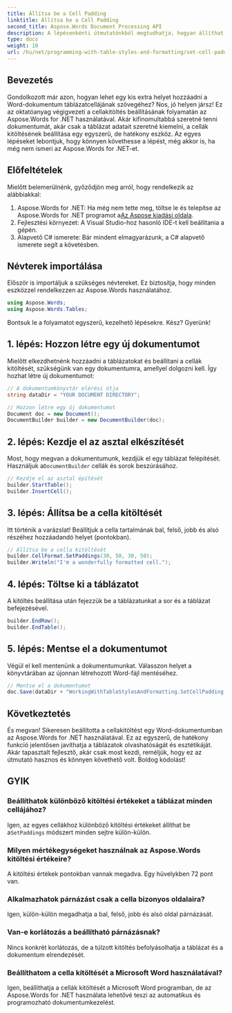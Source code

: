 ```yaml
---
title: Állítsa be a Cell Padding
linktitle: Állítsa be a Cell Padding
second_title: Aspose.Words Document Processing API
description: A lépésenkénti útmutatónkból megtudhatja, hogyan állíthat be cellakitöltést Word dokumentumokban az Aspose.Words for .NET használatával. Egyszerűen javíthatja dokumentuma táblázatformázását.
type: docs
weight: 10
url: /hu/net/programming-with-table-styles-and-formatting/set-cell-padding/
---
```

## Bevezetés

Gondolkozott már azon, hogyan lehet egy kis extra helyet hozzáadni a Word-dokumentum táblázatcellájának szövegéhez? Nos, jó helyen jársz! Ez az oktatóanyag végigvezeti a cellakitöltés beállításának folyamatán az Aspose.Words for .NET használatával. Akár kifinomultabbá szeretné tenni dokumentumát, akár csak a táblázat adatait szeretné kiemelni, a cellák kitöltésének beállítása egy egyszerű, de hatékony eszköz. Az egyes lépéseket lebontjuk, hogy könnyen követhesse a lépést, még akkor is, ha még nem ismeri az Aspose.Words for .NET-et.

## Előfeltételek

Mielőtt belemerülnénk, győződjön meg arról, hogy rendelkezik az alábbiakkal:

1. Aspose.Words for .NET: Ha még nem tette meg, töltse le és telepítse az Aspose.Words for .NET programot a[Az Aspose kiadási oldala](https://releases.aspose.com/words/net/).
2. Fejlesztési környezet: A Visual Studio-hoz hasonló IDE-t kell beállítania a gépén.
3. Alapvető C# ismerete: Bár mindent elmagyarázunk, a C# alapvető ismerete segít a követésben.

## Névterek importálása

Először is importáljuk a szükséges névtereket. Ez biztosítja, hogy minden eszközzel rendelkezzen az Aspose.Words használatához.

```csharp
using Aspose.Words;
using Aspose.Words.Tables;
```

Bontsuk le a folyamatot egyszerű, kezelhető lépésekre. Kész? Gyerünk!

## 1. lépés: Hozzon létre egy új dokumentumot

Mielőtt elkezdhetnénk hozzáadni a táblázatokat és beállítani a cellák kitöltését, szükségünk van egy dokumentumra, amellyel dolgozni kell. Így hozhat létre új dokumentumot:

```csharp
// A dokumentumkönyvtár elérési útja
string dataDir = "YOUR DOCUMENT DIRECTORY";

// Hozzon létre egy új dokumentumot
Document doc = new Document();
DocumentBuilder builder = new DocumentBuilder(doc);
```

## 2. lépés: Kezdje el az asztal elkészítését

 Most, hogy megvan a dokumentumunk, kezdjük el egy táblázat felépítését. Használjuk a`DocumentBuilder` cellák és sorok beszúrásához.

```csharp
// Kezdje el az asztal építését
builder.StartTable();
builder.InsertCell();
```

## 3. lépés: Állítsa be a cella kitöltését

Itt történik a varázslat! Beállítjuk a cella tartalmának bal, felső, jobb és alsó részéhez hozzáadandó helyet (pontokban).

```csharp
// Állítsa be a cella kitöltését
builder.CellFormat.SetPaddings(30, 50, 30, 50);
builder.Writeln("I'm a wonderfully formatted cell.");
```

## 4. lépés: Töltse ki a táblázatot

A kitöltés beállítása után fejezzük be a táblázatunkat a sor és a táblázat befejezésével.

```csharp
builder.EndRow();
builder.EndTable();
```

## 5. lépés: Mentse el a dokumentumot

Végül el kell mentenünk a dokumentumunkat. Válasszon helyet a könyvtárában az újonnan létrehozott Word-fájl mentéséhez.

```csharp
// Mentse el a dokumentumot
doc.Save(dataDir + "WorkingWithTableStylesAndFormatting.SetCellPadding.docx");
```

## Következtetés

És megvan! Sikeresen beállította a cellakitöltést egy Word-dokumentumban az Aspose.Words for .NET használatával. Ez az egyszerű, de hatékony funkció jelentősen javíthatja a táblázatok olvashatóságát és esztétikáját. Akár tapasztalt fejlesztő, akár csak most kezdi, reméljük, hogy ez az útmutató hasznos és könnyen követhető volt. Boldog kódolást!

## GYIK

### Beállíthatok különböző kitöltési értékeket a táblázat minden cellájához?
 Igen, az egyes cellákhoz különböző kitöltési értékeket állíthat be a`SetPaddings` módszert minden sejtre külön-külön.

### Milyen mértékegységeket használnak az Aspose.Words kitöltési értékeire?
A kitöltési értékek pontokban vannak megadva. Egy hüvelykben 72 pont van.

### Alkalmazhatok párnázást csak a cella bizonyos oldalaira?
Igen, külön-külön megadhatja a bal, felső, jobb és alsó oldal párnázását.

### Van-e korlátozás a beállítható párnázásnak?
Nincs konkrét korlátozás, de a túlzott kitöltés befolyásolhatja a táblázat és a dokumentum elrendezését.

### Beállíthatom a cella kitöltését a Microsoft Word használatával?
Igen, beállíthatja a cellák kitöltését a Microsoft Word programban, de az Aspose.Words for .NET használata lehetővé teszi az automatikus és programozható dokumentumkezelést.
